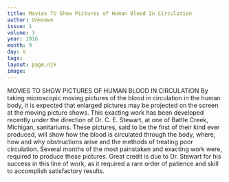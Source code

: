 ```yaml
---
title: Movies To Show Pictures of Human Blood In Circulation
author: Unknown
issue: 1
volume: 3
year: 1916
month: 9
day: V
tags:
layout: page.njk
image:
---
```

MOVIES TO SHOW PICTURES OF HUMAN BLOOD IN CIRCULATION       By taking microscopic moving pictures of the blood in circulation in the human body, it is expected that enlarged pictures may be projected on the screen at the moving picture shows. This exacting work has been developed recently under the direction of Dr. C. E. Stewart, at one of Battle Creek, Michigan, sanitariums.       These pictures, said to be the first of their kind ever produced, will show how the blood is circulated through the body, where, how and why obstructions arise and the methods of treating poor circulation. Several months of the most painstaken and exacting work were, required to produce these pictures.       Great credit is due to Dr. Stewart for his success in this line of work, as it required a rare order of patience and skill to accomplish satisfactory results. 
